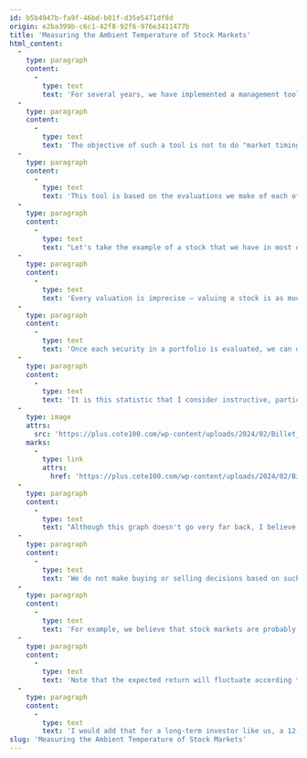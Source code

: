 ```yaml
---
id: b5b4947b-fa9f-46bd-b81f-d35e5471df8d
origin: e2ba399b-c6c1-42f8-92f6-976e3411477b
title: 'Measuring the Ambient Temperature of Stock Markets'
html_content:
  -
    type: paragraph
    content:
      -
        type: text
        text: 'For several years, we have implemented a management tool that I consider very instructive regarding the affordability of the stock market as a whole and the attractiveness of our portfolios under management.'
  -
    type: paragraph
    content:
      -
        type: text
        text: 'The objective of such a tool is not to do "market timing", to buy or sell at opportune times, but rather to measure the general state of the market and our portfolios, their return potential, and their relative risk level for the next 12 months. In certain cases, we can use this tool to make certain adjustments to our managed portfolios.'
  -
    type: paragraph
    content:
      -
        type: text
        text: 'This tool is based on the evaluations we make of each of the stocks we own in a portfolio.'
  -
    type: paragraph
    content:
      -
        type: text
        text: "Let's take the example of a stock that we have in most of our portfolios: Couche-Tard, whose stock is currently trading at close to C$80.25. Our valuation of Couche-Tard stock is currently C$83.50. This is our assessment of the stock 12 months from now based on the earnings we expect over the next year. Including the current dividend, we therefore expect a return of around 4.5% over the next 12 months with Couche-Tard shares."
  -
    type: paragraph
    content:
      -
        type: text
        text: 'Every valuation is imprecise – valuing a stock is as much an art as it is a science. However, we try to be rigorous and conservative in our evaluations. Also, we seek to remain consistent over the years in our evaluation methods. In short, when you carry out this exercise on more than 25 stocks, I believe that the errors tend to cancel each other out.'
  -
    type: paragraph
    content:
      -
        type: text
        text: 'Once each security in a portfolio is evaluated, we can obtain a weighted expected return for this portfolio for the next 12 months (the expected return of each security is weighted by its weight in the portfolio).'
  -
    type: paragraph
    content:
      -
        type: text
        text: 'It is this statistic that I consider instructive, particularly when compared with those of the past. For the COTE 100 Financial Bulletin portfolio, we use a similar portfolio under our management. Thus, as of January 30, 2024, this portfolio showed an average expected return of 8.5% for the next 12 months. Is it attractive? How does this compare to past years (we started collecting this data in November 2021):'
  -
    type: image
    attrs:
      src: 'https://plus.cote100.com/wp-content/uploads/2024/02/Billet_1_en.png'
    marks:
      -
        type: link
        attrs:
          href: 'https://plus.cote100.com/wp-content/uploads/2024/02/Billet_1_en.png'
  -
    type: paragraph
    content:
      -
        type: text
        text: "Although this graph doesn't go very far back, I believe it is still informative. On the one hand, we can see that the average expected return during this period was 16.7 %. The current expected return is therefore less attractive than on average over the last three years or so. On the other hand, we see that expected returns were particularly high in 2022, which corresponds to the bear market in American markets in 2022."
  -
    type: paragraph
    content:
      -
        type: text
        text: 'We do not make buying or selling decisions based on such statistics. But this graph allows us to better measure the temperature of the stock market, its relative attractiveness. I would add that it helps us direct our research towards stocks that would potentially be more attractive at a specific time, depending on whether the markets seem relatively expensive or inexpensive to us.'
  -
    type: paragraph
    content:
      -
        type: text
        text: 'For example, we believe that stock markets are probably relatively expensive at the moment. This encourages us to look more towards so-called defensive stocks, those stocks which perhaps offer less growth potential, but whose valuation is relatively low – a good example is the stock of Metro. In 2022, it was quite the opposite as the markets corrected sharply: in our opinion it was the time to acquire “growth” stocks (we acquired the stock of Copart, a real “growth” stock, in the fall of 2022 in our private management portfolios).'
  -
    type: paragraph
    content:
      -
        type: text
        text: 'Note that the expected return will fluctuate according to the results published by our companies. We are currently in the midst of an intensive period of publishing results for the quarter that ended in December 2023; in such periods, the valuations of our securities are then likely to be modified based on these results.'
  -
    type: paragraph
    content:
      -
        type: text
        text: 'I would add that for a long-term investor like us, a 12-month horizon is not very long. We think more in terms of years than months.'
slug: 'Measuring the Ambient Temperature of Stock Markets'
---
```

